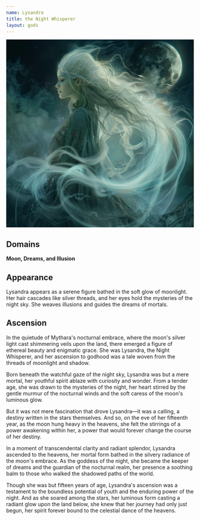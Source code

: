```yaml
---
name: Lysandra
title: the Night Whisperer
layout: gods
---
```

![Lysandra, the Night Whisperer](../images/narwhalofwar_Lysandra_the_Night_Whisperer_appears_as_a_serene_f_8b658785-987a-47e1-a539-fa54c3da6071.png)
## Domains
**Moon, Dreams, and Illusion**

## Appearance 

Lysandra appears as a serene figure bathed in the soft glow of moonlight. Her hair cascades like silver threads, and her eyes hold the mysteries of the night sky. She weaves illusions and guides the dreams of mortals.

## Ascension
  
In the quietude of Mythara's nocturnal embrace, where the moon's silver light cast shimmering veils upon the land, there emerged a figure of ethereal beauty and enigmatic grace. She was Lysandra, the Night Whisperer, and her ascension to godhood was a tale woven from the threads of moonlight and shadow.

Born beneath the watchful gaze of the night sky, Lysandra was but a mere mortal, her youthful spirit ablaze with curiosity and wonder. From a tender age, she was drawn to the mysteries of the night, her heart stirred by the gentle murmur of the nocturnal winds and the soft caress of the moon's luminous glow.

But it was not mere fascination that drove Lysandra—it was a calling, a destiny written in the stars themselves. And so, on the eve of her fifteenth year, as the moon hung heavy in the heavens, she felt the stirrings of a power awakening within her, a power that would forever change the course of her destiny.

In a moment of transcendental clarity and radiant splendor, Lysandra ascended to the heavens, her mortal form bathed in the silvery radiance of the moon's embrace. As the goddess of the night, she became the keeper of dreams and the guardian of the nocturnal realm, her presence a soothing balm to those who walked the shadowed paths of the world.

Though she was but fifteen years of age, Lysandra's ascension was a testament to the boundless potential of youth and the enduring power of the night. And as she soared among the stars, her luminous form casting a radiant glow upon the land below, she knew that her journey had only just begun, her spirit forever bound to the celestial dance of the heavens.